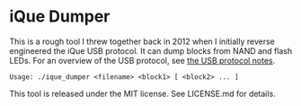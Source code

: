 iQue Dumper 
===========

This is a rough tool I threw together back in 2012 when I initially
reverse engineered the iQue USB protocol. It can dump blocks from NAND
and flash LEDs. For an overview of the USB protocol, see [the USB
protocol notes](usb_protocol.md).

    Usage: ./ique_dumper <filename> <block1> [ <block2> ... ]

This tool is released under the MIT license. See LICENSE.md for details.
